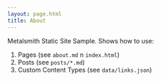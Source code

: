 ```yaml
---
layout: page.html
title: About
---
```


Metalsmith Static Site Sample. Shows how to use:

1. Pages (see `about.md` n `index.html`)
2. Posts (see `posts/*.md`)
3. Custom Content Types (see `data/links.json`)

